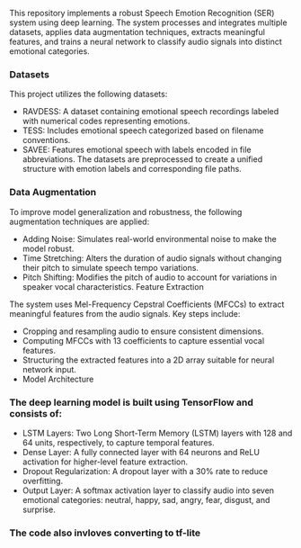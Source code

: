 This repository implements a robust Speech Emotion Recognition (SER) system using deep learning. The system processes and integrates multiple datasets, applies data augmentation techniques, extracts meaningful features, and trains a neural network to classify audio signals into distinct emotional categories.

### Datasets

This project utilizes the following datasets:

- RAVDESS: A dataset containing emotional speech recordings labeled with numerical codes representing emotions.
- TESS: Includes emotional speech categorized based on filename conventions.
- SAVEE: Features emotional speech with labels encoded in file abbreviations.
The datasets are preprocessed to create a unified structure with emotion labels and corresponding file paths.

### Data Augmentation

To improve model generalization and robustness, the following augmentation techniques are applied:

- Adding Noise: Simulates real-world environmental noise to make the model robust.
- Time Stretching: Alters the duration of audio signals without changing their pitch to simulate speech tempo variations.
- Pitch Shifting: Modifies the pitch of audio to account for variations in speaker vocal characteristics.
Feature Extraction

The system uses Mel-Frequency Cepstral Coefficients (MFCCs) to extract meaningful features from the audio signals. Key steps include:

- Cropping and resampling audio to ensure consistent dimensions.
- Computing MFCCs with 13 coefficients to capture essential vocal features.
- Structuring the extracted features into a 2D array suitable for neural network input.
- Model Architecture

### The deep learning model is built using TensorFlow and consists of:

- LSTM Layers: Two Long Short-Term Memory (LSTM) layers with 128 and 64 units, respectively, to capture temporal features.
- Dense Layer: A fully connected layer with 64 neurons and ReLU activation for higher-level feature extraction.
- Dropout Regularization: A dropout layer with a 30% rate to reduce overfitting.
- Output Layer: A softmax activation layer to classify audio into seven emotional categories: neutral, happy, sad, angry, fear, disgust, and surprise.

### The code also invloves converting to tf-lite 
